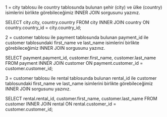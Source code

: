 1 = city tablosu ile country tablosunda bulunan şehir (city) ve ülke (country) isimlerini birlikte görebileceğimiz INNER JOIN sorgusunu yazınız.

SELECT city.city, country.country
FROM city 
INNER JOIN country ON country.country_id = city.country_id;

2 = customer tablosu ile payment tablosunda bulunan payment_id ile customer tablosundaki first_name ve last_name isimlerini birlikte görebileceğimiz INNER JOIN sorgusunu yazınız.

SELECT payment.payment_id, customer.first_name, customer.last_name
FROM payment
INNER JOIN customer ON payment.customer_id = customer.customer_id;


3 = customer tablosu ile rental tablosunda bulunan rental_id ile customer tablosundaki first_name ve last_name isimlerini birlikte görebileceğimiz INNER JOIN sorgusunu yazınız.

SELECT rental.rental_id, customer.first_name, customer.last_name
FROM customer
INNER JOIN rental ON rental.customer_id = customer.customer_id;